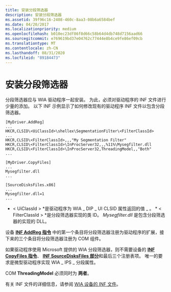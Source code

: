 ```yaml
---
title: 安装分段筛选器
description: 安装分段筛选器
ms.assetid: 39f96c16-2408-460c-8aa3-08b6a6584bef
ms.date: 04/20/2017
ms.localizationpriority: medium
ms.openlocfilehash: b010ec23df86f8d66c58b64d4db748d7156aad66
ms.sourcegitcommit: e769619bd37e04762c77444e8b4ce9fe86ef09cb
ms.translationtype: MT
ms.contentlocale: zh-CN
ms.lasthandoff: 08/31/2020
ms.locfileid: "89184473"
---
```

# <a name="installing-a-segmentation-filter"></a>安装分段筛选器





分段筛选器应与 WIA 驱动程序一起安装。 为此，必须对驱动程序的 INF 文件进行少量的添加。 以下 INF 示例显示了如何修改现有的驱动程序 INF 文件以包含分段筛选器。

```INF
[MyDriver.AddReg]
...
HKCR,CLSID\<UiClassId>\shellex\SegmentationFilter\<FilterClassId>
...
HKCR,CLSID\<FilterClassId>,,,"My Segmentation Filter"
HKCR,CLSID\<FilterClassId>\InProcServer32,,,%11%\Mysegfilter.dll
HKCR,CLSID\<FilterClassId>\InProcServer32,ThreadingModel,,"Both"
...
 
[MyDriver.CopyFiles]
...
Mysegfilter.dll
...
 
[SourceDisksFiles.x86]
...
Mysegfilter.dll=1
...
```

* &lt; UiClassId &gt; *是驱动程序为 WIA \_ DIP \_ UI CLSID 属性返回的值 \_ 。 * &lt; FilterClassId &gt; *是分段筛选器实现的类 ID。 *Mysegfilter.dll* 是包含分段筛选器的实现的 DLL。

设备 [**INF AddReg 指令**](../install/inf-addreg-directive.md) 中的第一个条目将分段筛选器注册为驱动程序的扩展，接下来的三个条目将分段筛选器注册为 COM 组件。

如果驱动程序使用 Microsoft 提供的 WIA 分段筛选器，则不需要设备的 [**INF CopyFiles 指令**](../install/inf-copyfiles-directive.md)、 [**INF SourceDisksFiles 部分**](../install/inf-sourcedisksfiles-section.md)和最后三个注册表项。 唯一的要求是微型驱动程序实现 WIA \_ IPS \_ 分段属性。

COM **ThreadingModel** 必须同时为 **两者**。

有关 INF 文件的详细信息，请参阅 [WIA 设备的 INF 文件](inf-files-for-wia-devices.md)。

 

